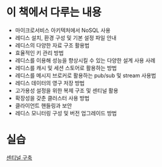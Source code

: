 # 이 책에서 다루는 내용
- 마이크로서비스 아키텍처에서 NoSQL 사용
- 레디스 설치, 환경 구성 및 기본 설정 파일 안내
- 레디스의 다양한 자료 구조 활용법
- 효율적인 키 관리 방법
- 레디스를 이용해 성능을 향상시킬 수 있는 다양한 설계 사용 사례
- 레디스를 캐시 및 세션 스토어로 활용하는 방법
- 레디스를 메시지 브로커로 활용하는 pub/sub 및 stream 사용법
- 레디스 데이터의 영구 저장 방법
- 고가용성 설정을 위한 복제 구조 및 센티널 활용
- 확장성을 갖춘 클러스터 사용 방법
- 클라이언트 핸들링과 보안
- 레디스 모니터링 구성 및 버전 업그레이드 방법


# 실습
[센티널 구축](https://techjisu.tistory.com/184)
